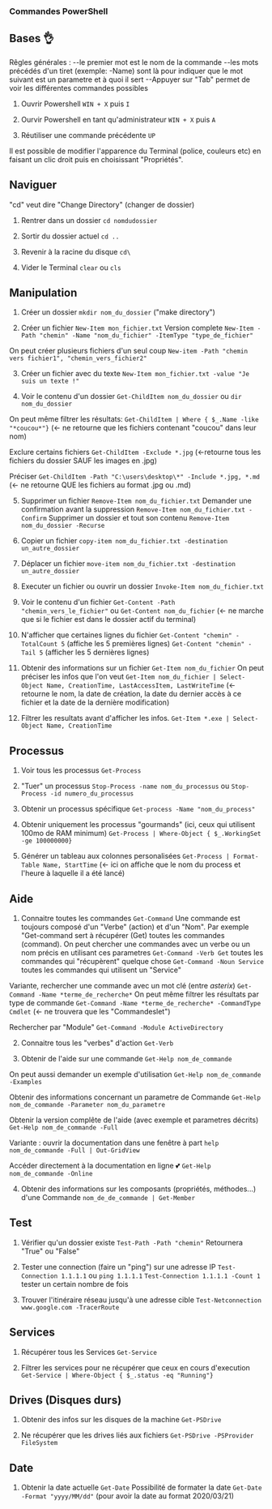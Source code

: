 ### Commandes PowerShell

## Bases 👌

Rêgles générales :
--le premier mot est le nom de la commande
--les mots précédés d'un tiret (exemple: -Name) sont là pour indiquer que le mot suivant est un parametre et à quoi il sert
--Appuyer sur "Tab" permet de voir les différentes commandes possibles

1. Ouvrir Powershell
`WIN + X` puis `I`

2. Ourvir Powershell en tant qu'administrateur
`WIN + X` puis `A`

3. Réutiliser une commande précédente
`UP`

Il est possible de modifier l'apparence du Terminal (police, couleurs etc) en faisant un clic droit
puis en choisissant "Propriétés".

## Naviguer

"cd" veut dire "Change Directory" (changer de dossier)

1. Rentrer dans un dossier
`cd nomdudossier`

2. Sortir du dossier actuel
`cd ..`

3. Revenir à la racine du disque
`cd\`

4. Vider le Terminal
`clear` ou `cls`

## Manipulation

1. Créer un dossier
`mkdir nom_du_dossier` ("make directory")

2. Créer un fichier
`New-Item mon_fichier.txt`
Version complete
`New-Item -Path "chemin" -Name "nom_du_fichier" -ItemType "type_de_fichier"`

On peut créer plusieurs fichiers d'un seul coup
`New-item -Path "chemin vers fichier1", "chemin_vers_fichier2"`

3. Créer un fichier avec du texte
`New-Item mon_fichier.txt -value "Je suis un texte !"`

4. Voir le contenu d'un dossier
`Get-ChildItem nom_du_dossier` ou `dir nom_du_dossier`

On peut même filtrer les résultats:
`Get-ChildItem | Where { $_.Name -like "*coucou*"}` (<- ne retourne que les fichiers contenant "coucou" dans leur nom)

Exclure certains fichiers
`Get-ChildItem -Exclude *.jpg` (<-retourne tous les fichiers du dossier SAUF les images en .jpg)

Préciser 
`Get-ChildItem -Path "C:\users\desktop\*" -Include *.jpg, *.md` (<- ne retourne QUE les fichiers au format .jpg ou .md)

5. Supprimer un fichier
`Remove-Item nom_du_fichier.txt`
Demander une confirmation avant la suppression
`Remove-Item nom_du_fichier.txt -Confirm`
Supprimer un dossier et tout son contenu
`Remove-Item nom_du_dossier -Recurse`

6. Copier un fichier
`copy-item nom_du_fichier.txt -destination un_autre_dossier`

7. Déplacer un fichier
`move-item nom_du_fichier.txt -destination un_autre_dossier`

8. Executer un fichier ou ouvrir un dossier
`Invoke-Item nom_du_fichier.txt`

9. Voir le contenu d'un fichier
`Get-Content -Path "chemin_vers_le_fichier"`
ou
`Get-Content nom_du_fichier` (<- ne marche que si le fichier est dans le dossier actif du terminal)

10. N'afficher que certaines lignes du fichier
`Get-Content "chemin" -TotalCount 5` (affiche les 5 premières lignes)
`Get-Content "chemin" -Tail 5` (afficher les 5 dernières lignes)


11. Obtenir des informations sur un fichier
`Get-Item nom_du_fichier`
On peut préciser les infos que l'on veut
`Get-Item nom_du_fichier | Select-Object Name, CreationTime, LastAccessItem, LastWriteTime` (<- retourne le nom, la date de création, la date du dernier accès à ce fichier et la date de la dernière modification)

12. Filtrer les resultats avant d'afficher les infos.
`Get-Item *.exe | Select-Object Name, CreationTime`

## Processus

1. Voir tous les processus
`Get-Process`

2. "Tuer" un processus
`Stop-Process -name nom_du_processus`
ou
`Stop-Process -id numero_du_processus`

3. Obtenir un processus spécifique
`Get-process -Name "nom_du_process"`

4. Obtenir uniquement les processus "gourmands" (ici, ceux qui utilisent 100mo de RAM minimum)
`Get-Process | Where-Object { $_.WorkingSet -ge 100000000}`

5. Générer un tableau aux colonnes personalisées
`Get-Process | Format-Table Name, StartTime` (<- ici on affiche que le nom du process et l'heure à laquelle il a été lancé)


## Aide

1. Connaitre toutes les commandes
`Get-Command`
 Une commande est toujours composé d'un "Verbe" (action) et d'un "Nom".
 Par exemple "Get-command sert à récupérer (Get) toutes les commandes (command).
 On peut chercher une commandes avec un verbe ou un nom précis en utilisant ces parametres
 `Get-Command -Verb Get` toutes les commandes qui "récupèrent" quelque chose
 `Get-Command -Noun Service` toutes les commandes qui utilisent un "Service"

 Variante, rechercher une commande avec un mot clé (entre *asterix*)
 `Get-Command -Name *terme_de_recherche*`
 On peut même filtrer les résultats par type de commande
 `Get-Command -Name *terme_de_recherche* -CommandType Cmdlet` (<- ne trouvera que les "Commandeslet")

 Rechercher par "Module"
 `Get-Command -Module ActiveDirectory   `

2. Connaitre tous les "verbes" d'action
`Get-Verb`

3. Obtenir de l'aide sur une commande
`Get-Help nom_de_commande`

On peut aussi demander un exemple d'utilisation
`Get-Help nom_de_commande -Examples`

Obtenir des informations concernant un parametre de Commande
`Get-Help nom_de_commande -Parameter nom_du_parametre`

Obtenir la version complête de l'aide (avec exemple et parametres décrits)
`Get-Help nom_de_commande -Full`

Variante : ouvrir la documentation dans une fenêtre à part
`help nom_de_commande -Full | Out-GridView`

Accéder directement à la documentation en ligne 💕
`Get-Help nom_de_commande -Online`

4. Obtenir des informations sur les composants (propriétés, méthodes...) d'une Commande
`nom_de_de_commande | Get-Member`

## Test

1. Vérifier qu'un dossier existe
`Test-Path -Path "chemin"`
Retournera "True" ou "False"

2. Tester une connection (faire un "ping") sur une adresse IP
`Test-Connection 1.1.1.1` ou `ping 1.1.1.1`
`Test-Connection 1.1.1.1 -Count 1` tester un certain nombre de fois

3. Trouver l'itinéraire réseau jusqu'à une adresse cible
`Test-Netconnection www.google.com -TracerRoute`

## Services

1. Récupérer tous les Services
`Get-Service`

2. Filtrer les services pour ne récupérer que ceux en cours d'execution
`Get-Service | Where-Object { $_.status -eq "Running"}`

## Drives (Disques durs)

1. Obtenir des infos sur les disques de la machine
`Get-PSDrive`

2. Ne récupérer que les drives liés aux fichiers
`Get-PSDrive -PSProvider FileSystem`

## Date

1. Obtenir la date actuelle
`Get-Date`
Possibilité de formater la date
`Get-Date -Format "yyyy/MM/dd"` (pour avoir la date au format 2020/03/21)